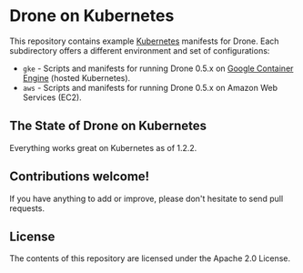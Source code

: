 # Drone on Kubernetes

This repository contains example [Kubernetes](http://kubernetes.io/) manifests for Drone. Each subdirectory offers a different environment and set of configurations:

* ``gke`` - Scripts and manifests for running Drone 0.5.x on [Google Container Engine](https://cloud.google.com/container-engine/) (hosted Kubernetes).
* ``aws`` - Scripts and manifests for running Drone 0.5.x on Amazon Web Services (EC2).
  
## The State of Drone on Kubernetes

Everything works great on Kubernetes as of 1.2.2.
  
## Contributions welcome!

If you have anything to add or improve, please don't hesitate to send pull requests.

## License

The contents of this repository are licensed under the Apache 2.0 License.
